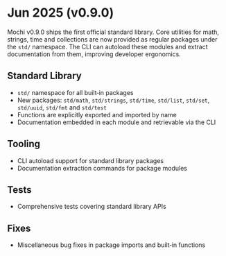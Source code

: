 # Jun 2025 (v0.9.0)

Mochi v0.9.0 ships the first official standard library. Core utilities for math,
strings, time and collections are now provided as regular packages under the
`std/` namespace. The CLI can autoload these modules and extract documentation
from them, improving developer ergonomics.

## Standard Library

- `std/` namespace for all built‑in packages
- New packages: `std/math`, `std/strings`, `std/time`, `std/list`, `std/set`,
  `std/uuid`, `std/fmt` and `std/test`
- Functions are explicitly exported and imported by name
- Documentation embedded in each module and retrievable via the CLI

## Tooling

- CLI autoload support for standard library packages
- Documentation extraction commands for package modules

## Tests

- Comprehensive tests covering standard library APIs

## Fixes

- Miscellaneous bug fixes in package imports and built‑in functions
